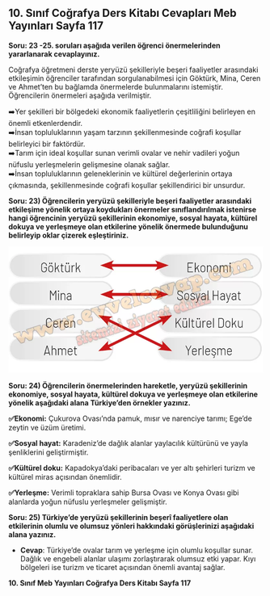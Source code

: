 ## 10. Sınıf Coğrafya Ders Kitabı Cevapları Meb Yayınları Sayfa 117

**Soru: 23 -25. soruları aşağıda verilen öğrenci önermelerinden yararlanarak cevaplayınız.**

Coğrafya öğretmeni derste yeryüzü şekilleriyle beşeri faaliyetler arasındaki etkileşimin öğrenciler tarafından sorgulanabilmesi için Göktürk, Mina, Ceren ve Ahmet’ten bu bağlamda önermelerde bulunmalarını istemiştir. Öğrencilerin önermeleri aşağıda verilmiştir.

➡️Yer şekilleri bir bölgedeki ekonomik faaliyetlerin çeşitliliğini belirleyen en önemli etkenlerdendir.  
 ➡️İnsan topluluklarının yaşam tarzının şekillenmesinde coğrafi koşullar belirleyici bir faktördür.  
 ➡️Tarım için ideal koşullar sunan verimli ovalar ve nehir vadileri yoğun nüfuslu yerleşmelerin gelişmesine olanak sağlar.  
 ➡️İnsan topluluklarının geleneklerinin ve kültürel değerlerinin ortaya çıkmasında, şekillenmesinde coğrafi koşullar şekillendirici bir unsurdur.

**Soru: 23) Öğrencilerin yeryüzü şekilleriyle beşeri faaliyetler arasındaki etkileşime yönelik ortaya koydukları önermeler sınıflandırılmak istenirse hangi öğrencinin yeryüzü şekillerinin ekonomiye, sosyal hayata, kültürel dokuya ve yerleşmeye olan etkilerine yönelik önermede bulunduğunu belirleyip oklar çizerek eşleştiriniz.**

![](./image1.webp)

**Soru: 24) Öğrencilerin önermelerinden hareketle, yeryüzü şekillerinin ekonomiye, sosyal hayata, kültürel dokuya ve yerleşmeye olan etkilerine yönelik aşağıdaki alana Türkiye’den örnekler yazınız.**

**✅Ekonomi:** Çukurova Ovası’nda pamuk, mısır ve narenciye tarımı; Ege’de zeytin ve üzüm üretimi.

**✅Sosyal hayat:** Karadeniz’de dağlık alanlar yaylacılık kültürünü ve yayla şenliklerini geliştirmiştir.

**✅Kültürel doku:** Kapadokya’daki peribacaları ve yer altı şehirleri turizm ve kültürel miras açısından önemlidir.

**✅Yerleşme:** Verimli topraklara sahip Bursa Ovası ve Konya Ovası gibi alanlarda yoğun nüfuslu yerleşmeler gelişmiştir.

**Soru: 25) Türkiye’de yeryüzü şekillerinin beşerî faaliyetlere olan etkilerinin olumlu ve olumsuz yönleri hakkındaki görüşlerinizi aşağıdaki alana yazınız.**

* **Cevap**: Türkiye’de ovalar tarım ve yerleşme için olumlu koşullar sunar. Dağlık ve engebeli alanlar ulaşımı zorlaştırarak olumsuz etki yapar. Kıyı bölgeleri ise turizm ve ticaret açısından önemli avantaj sağlar.

**10. Sınıf Meb Yayınları Coğrafya Ders Kitabı Sayfa 117**
